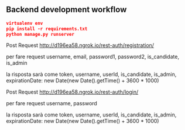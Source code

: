 

## Backend development workflow

```json
virtualenv env
pip install -r requirements.txt
python manage.py runserver
```
<!-- per fare sign up endpoints -->
Post Request
http://d196ea58.ngrok.io/rest-auth/registration/

per fare request 
 username,
 email,
 password1,
 password2,
 is_candidate,
 is_admin
 
la risposta sarà come
 token,
 username,
 userId,
 is_candidate,
 is_admin,
 expirationDate: new Date(new Date().getTime() + 3600 * 1000)

<!-- per fare Login usi questo end point -->
Post Request
http://d196ea58.ngrok.io/rest-auth/login/

per fare request
username,
password

la risposta sarà come
 token,
 username,
 userId,
 is_candidate,
 is_admin,
 expirationDate: new Date(new Date().getTime() + 3600 * 1000)



